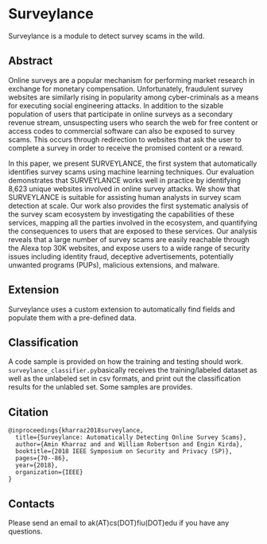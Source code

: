 
# Surveylance
Surveylance is a module to detect survey scams in the wild. 

## Abstract

Online surveys are a popular mechanism for performing market research in exchange for monetary compensation.
Unfortunately, fraudulent survey websites are similarly rising in
popularity among cyber-criminals as a means for executing social
engineering attacks. In addition to the sizable population of users
that participate in online surveys as a secondary revenue stream,
unsuspecting users who search the web for free content or access
codes to commercial software can also be exposed to survey scams.
This occurs through redirection to websites that ask the user to
complete a survey in order to receive the promised content or a
reward.

In this paper, we present SURVEYLANCE, the first system
that automatically identifies survey scams using machine learning
techniques. Our evaluation demonstrates that SURVEYLANCE
works well in practice by identifying 8,623 unique websites
involved in online survey attacks. We show that SURVEYLANCE is
suitable for assisting human analysts in survey scam detection at
scale. Our work also provides the first systematic analysis of the
survey scam ecosystem by investigating the capabilities of these
services, mapping all the parties involved in the ecosystem, and
quantifying the consequences to users that are exposed to these
services. Our analysis reveals that a large number of survey scams
are easily reachable through the Alexa top 30K websites, and
expose users to a wide range of security issues including identity
fraud, deceptive advertisements, potentially unwanted programs
(PUPs), malicious extensions, and malware.

## Extension
Surveylance uses a custom extension to automatically find fields and populate them with a pre-defined data. 

## Classification

 A code sample is provided on how the training and testing should work. 
```surveylance_classifier.py```basically receives the training/labeled dataset as well as the unlabeled set in csv formats, and print out the 
classification results for the unlabled set. Some samples are provides.

## Citation 
```
@inproceedings{kharraz2018surveylance,
  title={Surveylance: Automatically Detecting Online Survey Scams},
  author={Amin Kharraz and and William Robertson and Engin Kirda},
  booktitle={2018 IEEE Symposium on Security and Privacy (SP)},
  pages={70--86},
  year={2018},
  organization={IEEE}
}
```
## Contacts
Please send an email to ak(AT)cs(DOT)fiu(DOT)edu if you have any questions. 
